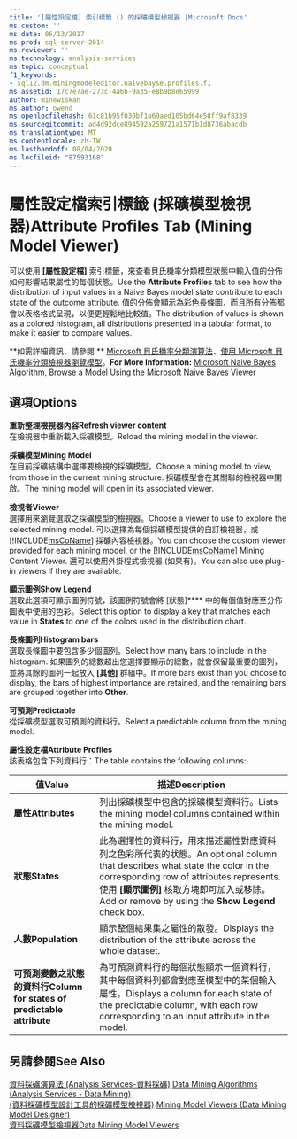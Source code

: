 ```yaml
---
title: '[屬性設定檔] 索引標籤 () 的採礦模型檢視器 |Microsoft Docs'
ms.custom: ''
ms.date: 06/13/2017
ms.prod: sql-server-2014
ms.reviewer: ''
ms.technology: analysis-services
ms.topic: conceptual
f1_keywords:
- sql12.dm.miningmodeleditor.naivebayse.profiles.f1
ms.assetid: 17c7e7ae-273c-4a6b-9a35-e8b9b8e65999
author: minewiskan
ms.author: owend
ms.openlocfilehash: 61c81b95f030bf1a69aed165bd64e58ff9af8339
ms.sourcegitcommit: ad4d92dce894592a259721a1571b1d8736abacdb
ms.translationtype: MT
ms.contentlocale: zh-TW
ms.lasthandoff: 08/04/2020
ms.locfileid: "87593168"
---
```

# <a name="attribute-profiles-tab-mining-model-viewer"></a><span data-ttu-id="16839-102">屬性設定檔索引標籤 (採礦模型檢視器)</span><span class="sxs-lookup"><span data-stu-id="16839-102">Attribute Profiles Tab (Mining Model Viewer)</span></span>
  <span data-ttu-id="16839-103">可以使用 **[屬性設定檔]** 索引標籤，來查看貝氏機率分類模型狀態中輸入值的分佈如何影響結果屬性的每個狀態。</span><span class="sxs-lookup"><span data-stu-id="16839-103">Use the **Attribute Profiles** tab to see how the distribution of input values in a Naive Bayes model state contribute to each state of the outcome attribute.</span></span> <span data-ttu-id="16839-104">值的分佈會顯示為彩色長條圖，而且所有分佈都會以表格格式呈現，以便更輕鬆地比較值。</span><span class="sxs-lookup"><span data-stu-id="16839-104">The distribution of values is shown as a colored histogram, all distributions presented in a tabular format, to make it easier to compare values.</span></span>  
  
 <span data-ttu-id="16839-105">\*\*如需詳細資訊，請參閱 \*\* [Microsoft 貝氏機率分類演算法](data-mining/microsoft-naive-bayes-algorithm.md)、[使用 Microsoft 貝氏機率分類檢視器瀏覽模型](data-mining/browse-a-model-using-the-microsoft-naive-bayes-viewer.md)。</span><span class="sxs-lookup"><span data-stu-id="16839-105">**For More Information:** [Microsoft Naive Bayes Algorithm](data-mining/microsoft-naive-bayes-algorithm.md), [Browse a Model Using the Microsoft Naive Bayes Viewer](data-mining/browse-a-model-using-the-microsoft-naive-bayes-viewer.md)</span></span>  
  
## <a name="options"></a><span data-ttu-id="16839-106">選項</span><span class="sxs-lookup"><span data-stu-id="16839-106">Options</span></span>  
 <span data-ttu-id="16839-107">**重新整理檢視器內容**</span><span class="sxs-lookup"><span data-stu-id="16839-107">**Refresh viewer content**</span></span>  
 <span data-ttu-id="16839-108">在檢視器中重新載入採礦模型。</span><span class="sxs-lookup"><span data-stu-id="16839-108">Reload the mining model in the viewer.</span></span>  
  
 <span data-ttu-id="16839-109">**採礦模型**</span><span class="sxs-lookup"><span data-stu-id="16839-109">**Mining Model**</span></span>  
 <span data-ttu-id="16839-110">在目前採礦結構中選擇要檢視的採礦模型。</span><span class="sxs-lookup"><span data-stu-id="16839-110">Choose a mining model to view, from those in the current mining structure.</span></span> <span data-ttu-id="16839-111">採礦模型會在其關聯的檢視器中開啟。</span><span class="sxs-lookup"><span data-stu-id="16839-111">The mining model will open in its associated viewer.</span></span>  
  
 <span data-ttu-id="16839-112">**檢視者**</span><span class="sxs-lookup"><span data-stu-id="16839-112">**Viewer**</span></span>  
 <span data-ttu-id="16839-113">選擇用來瀏覽選取之採礦模型的檢視器。</span><span class="sxs-lookup"><span data-stu-id="16839-113">Choose a viewer to use to explore the selected mining model.</span></span> <span data-ttu-id="16839-114">可以選擇為每個採礦模型提供的自訂檢視器，或 [!INCLUDE[msCoName](../includes/msconame-md.md)] 採礦內容檢視器。</span><span class="sxs-lookup"><span data-stu-id="16839-114">You can choose the custom viewer provided for each mining model, or the [!INCLUDE[msCoName](../includes/msconame-md.md)] Mining Content Viewer.</span></span> <span data-ttu-id="16839-115">還可以使用外掛程式檢視器 (如果有)。</span><span class="sxs-lookup"><span data-stu-id="16839-115">You can also use plug-in viewers if they are available.</span></span>  
  
 <span data-ttu-id="16839-116">**顯示圖例**</span><span class="sxs-lookup"><span data-stu-id="16839-116">**Show Legend**</span></span>  
 <span data-ttu-id="16839-117">選取此選項可顯示圖例符號，該圖例符號會將 [狀態]\*\*\*\* 中的每個值對應至分佈圖表中使用的色彩。</span><span class="sxs-lookup"><span data-stu-id="16839-117">Select this option to display a key that matches each value in **States** to one of the colors used in the distribution chart.</span></span>  
  
 <span data-ttu-id="16839-118">**長條圖列**</span><span class="sxs-lookup"><span data-stu-id="16839-118">**Histogram bars**</span></span>  
 <span data-ttu-id="16839-119">選取長條圖中要包含多少個圖列。</span><span class="sxs-lookup"><span data-stu-id="16839-119">Select how many bars to include in the histogram.</span></span> <span data-ttu-id="16839-120">如果圖列的總數超出您選擇要顯示的總數，就會保留最重要的圖列，並將其餘的圖列一起放入 **[其他]** 群組中。</span><span class="sxs-lookup"><span data-stu-id="16839-120">If more bars exist than you choose to display, the bars of highest importance are retained, and the remaining bars are grouped together into **Other**.</span></span>  
  
 <span data-ttu-id="16839-121">**可預測**</span><span class="sxs-lookup"><span data-stu-id="16839-121">**Predictable**</span></span>  
 <span data-ttu-id="16839-122">從採礦模型選取可預測的資料行。</span><span class="sxs-lookup"><span data-stu-id="16839-122">Select a predictable column from the mining model.</span></span>  
  
 <span data-ttu-id="16839-123">**屬性設定檔**</span><span class="sxs-lookup"><span data-stu-id="16839-123">**Attribute Profiles**</span></span>  
 <span data-ttu-id="16839-124">該表格包含下列資料行：</span><span class="sxs-lookup"><span data-stu-id="16839-124">The table contains the following columns:</span></span>  
  
|<span data-ttu-id="16839-125">值</span><span class="sxs-lookup"><span data-stu-id="16839-125">Value</span></span>|<span data-ttu-id="16839-126">描述</span><span class="sxs-lookup"><span data-stu-id="16839-126">Description</span></span>|  
|-----------|-----------------|  
|<span data-ttu-id="16839-127">**屬性**</span><span class="sxs-lookup"><span data-stu-id="16839-127">**Attributes**</span></span>|<span data-ttu-id="16839-128">列出採礦模型中包含的採礦模型資料行。</span><span class="sxs-lookup"><span data-stu-id="16839-128">Lists the mining model columns contained within the mining model.</span></span>|  
|<span data-ttu-id="16839-129">**狀態**</span><span class="sxs-lookup"><span data-stu-id="16839-129">**States**</span></span>|<span data-ttu-id="16839-130">此為選擇性的資料行，用來描述屬性對應資料列之色彩所代表的狀態。</span><span class="sxs-lookup"><span data-stu-id="16839-130">An optional column that describes what state the color in the corresponding row of attributes represents.</span></span> <span data-ttu-id="16839-131">使用 **[顯示圖例]** 核取方塊即可加入或移除。</span><span class="sxs-lookup"><span data-stu-id="16839-131">Add or remove by using the **Show Legend** check box.</span></span>|  
|<span data-ttu-id="16839-132">**人數**</span><span class="sxs-lookup"><span data-stu-id="16839-132">**Population**</span></span>|<span data-ttu-id="16839-133">顯示整個結果集之屬性的散發。</span><span class="sxs-lookup"><span data-stu-id="16839-133">Displays the distribution of the attribute across the whole dataset.</span></span>|  
|<span data-ttu-id="16839-134">**可預測變數之狀態的資料行**</span><span class="sxs-lookup"><span data-stu-id="16839-134">**Column for states of predictable attribute**</span></span>|<span data-ttu-id="16839-135">為可預測資料行的每個狀態顯示一個資料行，其中每個資料列都會對應至模型中的某個輸入屬性。</span><span class="sxs-lookup"><span data-stu-id="16839-135">Displays a column for each state of the predictable column, with each row corresponding to an input attribute in the model.</span></span>|  
  
## <a name="see-also"></a><span data-ttu-id="16839-136">另請參閱</span><span class="sxs-lookup"><span data-stu-id="16839-136">See Also</span></span>  
 <span data-ttu-id="16839-137">[資料採礦演算法 &#40;Analysis Services-資料採礦&#41;](data-mining/data-mining-algorithms-analysis-services-data-mining.md) </span><span class="sxs-lookup"><span data-stu-id="16839-137">[Data Mining Algorithms &#40;Analysis Services - Data Mining&#41;](data-mining/data-mining-algorithms-analysis-services-data-mining.md) </span></span>  
 <span data-ttu-id="16839-138">[&#40;資料採礦模型設計工具的採礦模型檢視器&#41;](mining-model-viewers-data-mining-model-designer.md) </span><span class="sxs-lookup"><span data-stu-id="16839-138">[Mining Model Viewers &#40;Data Mining Model Designer&#41;](mining-model-viewers-data-mining-model-designer.md) </span></span>  
 [<span data-ttu-id="16839-139">資料採礦模型檢視器</span><span class="sxs-lookup"><span data-stu-id="16839-139">Data Mining Model Viewers</span></span>](data-mining/data-mining-model-viewers.md)  
  
  
